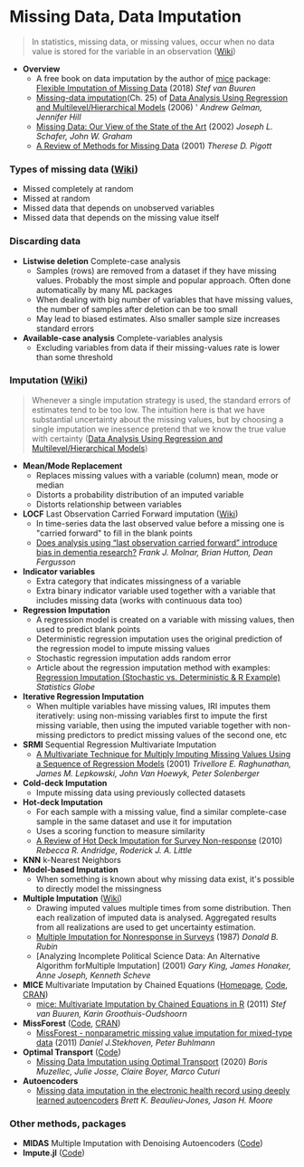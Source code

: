 # Missing Data, Data Imputation
> In statistics, missing data, or missing values, occur when no data value is stored for the variable in an observation ([Wiki](https://en.wikipedia.org/wiki/Missing_data))

- **Overview**
  - A free book on data imputation by the author of [mice](https://stefvanbuuren.name/mice/) package:  
    [Flexible Imputation of Missing Data](https://stefvanbuuren.name/fimd/) (2018) *Stef van Buuren*
  - [Missing-data imputation](www.stat.columbia.edu/~gelman/arm/missing.pdf)(Ch. 25) of [Data Analysis Using Regression and Multilevel/Hierarchical Models](http://www.stat.columbia.edu/~gelman/arm/) (2006) ' *Andrew Gelman, Jennifer Hill*
  - [Missing Data: Our View of the State of the Art](https://stat.ethz.ch/education/semesters/ss2013/ams/paper/missing_data_1.pdf) (2002) *Joseph L. Schafer, John W. Graham*
  - [A Review of Methods for Missing Data](https://galton.uchicago.edu/~eichler/stat24600/Admin/MissingDataReview.pdf) (2001) *Therese D. Pigott*

### Types of missing data ([Wiki](https://en.wikipedia.org/wiki/Missing_data#Types))
  - Missed completely at random
  - Missed at random
  - Missed data that depends on unobserved variables
  - Missed data that depends on the missing value itself

### Discarding data
- **Listwise deletion** Complete-case analysis
  - Samples (rows) are removed from a dataset if they have missing values. Probably the most simple and popular approach. Often done automatically by many ML packages
  - When dealing with big number of variables that have missing values, the number of samples after deletion can be too small
  - May lead to biased estimates. Also smaller sample size increases standard errors
- **Available-case analysis** Complete-variables analysis
  - Excluding variables from data if their missing-values rate is lower than some threshold

### Imputation ([Wiki](https://en.wikipedia.org/wiki/Imputation_(statistics)))
> Whenever a single imputation strategy is used, the standard errors of estimates tend to be too low. The intuition here is that we have substantial uncertainty about the missing values, but by choosing a single imputation we inessence pretend that we know the true value with certainty ([Data Analysis Using Regression and Multilevel/Hierarchical Models](www.stat.columbia.edu/~gelman/arm/missing.pdf))

- **Mean/Mode Replacement**
  - Replaces missing values with a variable (column) mean, mode or median
  - Distorts a probability distribution of an imputed variable
  - Distorts relationship between variables
- **LOCF** Last Observation Carried Forward imputation ([Wiki](https://en.wikipedia.org/wiki/Analysis_of_clinical_trials#Last_observation_carried_forward))
  - In time-series data the last observed value before a missing one is "carried forward" to fill in the blank points
  - [Does analysis using “last observation carried forward” introduce bias in dementia research?]() *Frank J. Molnar, Brian Hutton, Dean Fergusson*
- **Indicator variables**
  - Extra category that indicates missingness of a variable
  - Extra binary indicator variable used together with a variable that includes  missing data (works with continuous data too)
- **Regression Imputation**
  - A regression model is created on a variable with missing values, then used to predict blank points
  - Deterministic regression imputation uses the original prediction of the regression model to impute missing values
  - Stochastic regression imputation adds random error
  - Article about the regression imputation method with examples:  
    [Regression Imputation (Stochastic vs. Deterministic & R Example)](https://statisticsglobe.com/regression-imputation-stochastic-vs-deterministic/) *Statistics Globe*
- **Iterative Regression Imputation**
  - When multiple variables have missing values, IRI imputes them iteratively: using non-missing variables first to impute the first missing variable, then using the imputed variable together with non-missing predictors to predict missing values of the second one, etc
- **SRMI** Sequential Regression Multivariate Imputation
  - [A Multivariate Technique for Multiply Imputing Missing Values Using a Sequence of Regression Models](https://pdfs.semanticscholar.org/13b3/0e35b9a54dad07094cfe4f50d40ff15d8370.pdf) (2001) *Trivellore E. Raghunathan, James M. Lepkowski, John Van Hoewyk, Peter Solenberger*
- **Cold-deck Imputation**
  - Impute missing data using previously collected datasets
- **Hot-deck Imputation**
  - For each sample with a missing value, find a similar complete-case sample in the same dataset and use it for imputation
  - Uses a scoring function to measure similarity
  - [A Review of Hot Deck Imputation for Survey Non-response](https://www.ncbi.nlm.nih.gov/pmc/articles/PMC3130338/) (2010) *Rebecca R. Andridge, Roderick J. A. Little*
- **KNN** k-Nearest Neighbors
- **Model-based Imputation**
  - When something is known about why missing data exist, it's possible to directly model the missingness
- **Multiple Imputation** ([Wiki](https://en.wikipedia.org/wiki/Imputation_(statistics)#Multiple_imputation))
  - Drawing imputed values multiple times from some distribution. Then each realization of imputed data is analysed. Aggregated results from all realizations are used to get uncertainty estimation.
  - [Multiple Imputation for Nonresponse in Surveys](https://www.onlinelibrary.wiley.com/doi/pdf/10.1002/9780470316696.fmatter) (1987) *Donald B. Rubin*
  - [Analyzing Incomplete Political Science Data: An Alternative Algorithm forMultiple Imputation] (2001) *Gary King, James Honaker, Anne Joseph, Kenneth Scheve*
- **MICE** Multivariate Imputation by Chained Equations ([Homepage](https://stefvanbuuren.name/mice/), [Code](https://github.com/stefvanbuuren/mice), [CRAN](https://cran.r-project.org/web/packages/mice/))
  - [mice: Multivariate Imputation by Chained Equations in R](https://www.jstatsoft.org/article/view/v045i03) (2011) *Stef van Buuren, Karin Groothuis-Oudshoorn*
- **MissForest** ([Code](https://github.com/stekhoven/missForest), [CRAN](https://cran.r-project.org/web/packages/missForest/))
  - [MissForest - nonparametric missing value imputation for mixed-type data](https://stat.ethz.ch/Manuscripts/buhlmann/missforest-advacc.pdf) (2011) *Daniel J.Stekhoven, Peter Buhlmann*
- **Optimal Transport** ([Code](https://github.com/BorisMuzellec/MissingDataOT))
  - [Missing Data Imputation using Optimal Transport](https://arxiv.org/abs/2002.03860) (2020) *Boris Muzellec, Julie Josse, Claire Boyer, Marco Cuturi*
- **Autoencoders**
  - [Missing data imputation in the electronic health record using deeply learned autoencoders](https://www.ncbi.nlm.nih.gov/pmc/articles/PMC5144587/pdf/nihms831925.pdf) *Brett K. Beaulieu-Jones, Jason H. Moore*

### Other methods, packages
- **MIDAS** Multiple Imputation with Denoising Autoencoders ([Code](https://github.com/Oracen/MIDAS))
- **Impute.jl** ([Code](https://github.com/invenia/Impute.jl))
